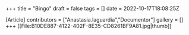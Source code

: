 +++
title = "Bingo"
draft = false
tags = []
date = 2022-10-17T18:08:25Z

[Article]
contributors = ["Anastasia.laguardia","Documentor"]
gallery = []
+++
[[File:B10DE887-4122-402F-8E35-CD8261BF9A81.jpg|thumb]]